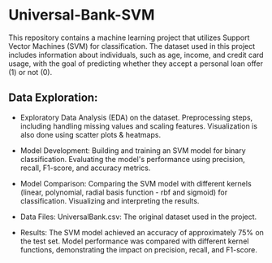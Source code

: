 # Universal-Bank-SVM
This repository contains a machine learning project that utilizes Support Vector Machines (SVM) for classification. The dataset used in this project includes information about individuals, such as age, income, and credit card usage, with the goal of predicting whether they accept a personal loan offer (1) or not (0).

## Data Exploration:
* Exploratory Data Analysis (EDA) on the dataset.
Preprocessing steps, including handling missing values and scaling features. Visualization is also done using scatter plots & heatmaps.

* Model Development:
Building and training an SVM model for binary classification.
Evaluating the model's performance using precision, recall, F1-score, and accuracy metrics.

* Model Comparison: 
Comparing the SVM model with different kernels (linear, polynomial, radial basis function - rbf and sigmoid) for classification.
Visualizing and interpreting the results.

* Data Files:
UniversalBank.csv: The original dataset used in the project.

* Results:
The SVM model achieved an accuracy of approximately 75% on the test set.
Model performance was compared with different kernel functions, demonstrating the impact on precision, recall, and F1-score.
